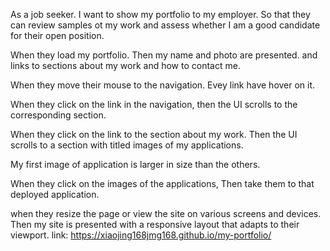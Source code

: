 As a job seeker.
I want to show my portfolio to my employer.
So that they can review samples ot my work and assess whether I am a good candidate for their open position.

When they load my portfolio. Then my name and photo are presented. and links to sections about my work and how to contact me. 

When they move their mouse to the navigation. Evey link have hover on it.

When they click on the link in the navigation, then the UI scrolls to the corresponding section.

When they click on the link to the section about my work. Then the UI scrolls to a section with titled images of my applications.

My first image of application is larger in size than the others.

When they click on the images of the applications, Then take them to that deployed application.

when they resize the page or view the site on various screens and devices. Then my site is presented with a responsive layout that adapts to their viewport.
link: https://xiaojing168jmg168.github.io/my-portfolio/

